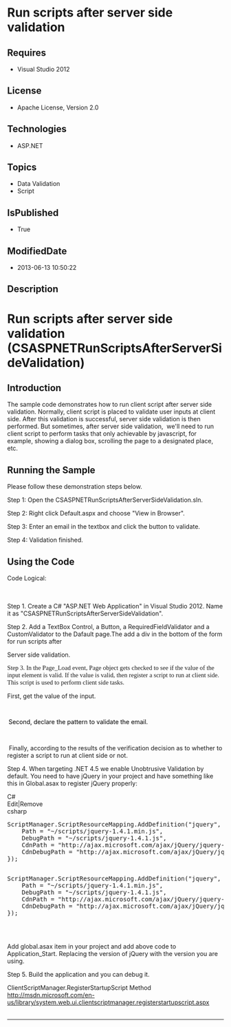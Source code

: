 # Run scripts after server side validation
## Requires
* Visual Studio 2012
## License
* Apache License, Version 2.0
## Technologies
* ASP.NET
## Topics
* Data Validation
* Script
## IsPublished
* True
## ModifiedDate
* 2013-06-13 10:50:22
## Description

<h1><span style="">Run scripts after server side validation </span>(<span style="">CSASPNETRunScriptsAfterServerSideValidation</span>)</h1>
<h2>Introduction </h2>
<p class="MsoNormal"><span style="">The sample code demonstrates how to run client script after server side validation. Normall<span id="ms-rterangepaste-start"></span>y, client script is placed to validate user inputs at client side. After this validation
 is successful, server side validation is then performed. But sometimes, after server side validation, &#8203; we'll need to run client script to perform tasks that only achievable by javascript, for example, showing a dialog box, scrolling the page to a designated
 place, etc. </span></p>
<h2>Running the Sample</h2>
<p class="MsoNormal"><span style="">Please follow these demonstration steps below.
</span></p>
<p class="MsoNormal" style="margin-bottom:0in; margin-bottom:.0001pt; line-height:normal; text-autospace:none">
<span style="">Step 1: Open the CSASPNETRunScriptsAfterServerSideValidation.sln. </span>
</p>
<p class="MsoNormal" style="margin-bottom:0in; margin-bottom:.0001pt; line-height:normal; text-autospace:none">
<span style=""></span></p>
<p class="MsoNormal" style="margin-bottom:0in; margin-bottom:.0001pt; line-height:normal; text-autospace:none">
<span style="">Step 2: Right click Default.aspx and choose &quot;View in Browser&quot;.
</span></p>
<p class="MsoNormal" style="margin-bottom:0in; margin-bottom:.0001pt; line-height:normal; text-autospace:none">
<span style=""></span></p>
<p class="MsoNormal" style="margin-bottom:0in; margin-bottom:.0001pt; line-height:normal; text-autospace:none">
<span style="">Step 3: Enter an email in the textbox and click the button to validate.
</span></p>
<p class="MsoNormal" style="margin-bottom:0in; margin-bottom:.0001pt; line-height:normal; text-autospace:none">
<span style=""></span></p>
<p class="MsoNormal" style="margin-bottom:0in; margin-bottom:.0001pt; line-height:normal; text-autospace:none">
<span style="">Step 4: Validation finished.</span><span style="font-size:9.5pt; font-family:Consolas">
</span></p>
<h2>Using the Code</h2>
<p class="MsoNormal" style="">Code Logical: <span style="">&nbsp;&nbsp;&nbsp;&nbsp;&nbsp;&nbsp;&nbsp;&nbsp;&nbsp;&nbsp;&nbsp;&nbsp;&nbsp;&nbsp;&nbsp;&nbsp;&nbsp;&nbsp;&nbsp;&nbsp;&nbsp;&nbsp;&nbsp;&nbsp;&nbsp;&nbsp;&nbsp;&nbsp;&nbsp;&nbsp;&nbsp;&nbsp;&nbsp;&nbsp;&nbsp;&nbsp;&nbsp;&nbsp;&nbsp;&nbsp;&nbsp;&nbsp;&nbsp;&nbsp;&nbsp;&nbsp;&nbsp;&nbsp;&nbsp;&nbsp;&nbsp;&nbsp;&nbsp;&nbsp;&nbsp;&nbsp;&nbsp;&nbsp;&nbsp;&nbsp;&nbsp;&nbsp;&nbsp;&nbsp;&nbsp;&nbsp;&nbsp;&nbsp;&nbsp;&nbsp;&nbsp;&nbsp;&nbsp;&nbsp;&nbsp;&nbsp;&nbsp;&nbsp;&nbsp;&nbsp;&nbsp;&nbsp;&nbsp;&nbsp;&nbsp;&nbsp;&nbsp;&nbsp;&nbsp;&nbsp;&nbsp;&nbsp;&nbsp;&nbsp;&nbsp;&nbsp;&nbsp;&nbsp;&nbsp;&nbsp;&nbsp;&nbsp;&nbsp;&nbsp;&nbsp;&nbsp;&nbsp;&nbsp;&nbsp;&nbsp;&nbsp;&nbsp;&nbsp;&nbsp;&nbsp;&nbsp;&nbsp;&nbsp;&nbsp;&nbsp;&nbsp;&nbsp;&nbsp;&nbsp;&nbsp;&nbsp;&nbsp;&nbsp;&nbsp;&nbsp;&nbsp;&nbsp;&nbsp;&nbsp;&nbsp;&nbsp;&nbsp;&nbsp;&nbsp;&nbsp;&nbsp;&nbsp;&nbsp;&nbsp;&nbsp;&nbsp;&nbsp;&nbsp;&nbsp;&nbsp;&nbsp;&nbsp;&nbsp;&nbsp;&nbsp;&nbsp;&nbsp;&nbsp;&nbsp;&nbsp;&nbsp;&nbsp;&nbsp;&nbsp;&nbsp;&nbsp;&nbsp;&nbsp;&nbsp;&nbsp;&nbsp;&nbsp;&nbsp;&nbsp;&nbsp;&nbsp;&nbsp;&nbsp;&nbsp;&nbsp;&nbsp;&nbsp;&nbsp;&nbsp;&nbsp;&nbsp;&nbsp;&nbsp;&nbsp;&nbsp;&nbsp;&nbsp;&nbsp;&nbsp;&nbsp;&nbsp;&nbsp;&nbsp;&nbsp;&nbsp;&nbsp;&nbsp;&nbsp;&nbsp;&nbsp;&nbsp;&nbsp;&nbsp;
</span></p>
<p class="MsoNormal" style="margin-bottom:0in; margin-bottom:.0001pt; line-height:normal; text-autospace:none">
<span style="">Step 1. Create a C# &quot;ASP.NET Web Application&quot; in Visual Studio 20</span><span style="">12</span><span style="">. Name it as &quot;CSASPNETRunScriptsAfterServerSideValidation&quot;.
</span></p>
<p class="MsoNormal" style="margin-bottom:0in; margin-bottom:.0001pt; line-height:normal; text-autospace:none">
<span style=""></span></p>
<p class="MsoNormal" style="margin-bottom:0in; margin-bottom:.0001pt; line-height:normal; text-autospace:none">
<span style="">Step 2. Add a TextBox Control, a Button, a RequiredFieldValidator and a CustomValidator to the Dafault page.The add a div in the bottom of the form for run scripts after
</span></p>
<p class="MsoNormal" style="margin-bottom:0in; margin-bottom:.0001pt; line-height:normal; text-autospace:none">
<span style="">Server side validation.</span><span style="font-size:9.5pt; font-family:Consolas">
</span></p>
<p style=""><span style="font-size:11.0pt; font-family:&quot;Calibri&quot;,&quot;sans-serif&quot;">Step 3. In the Page_Load event, Page object gets checked to see if the value of the input element is valid. If the value is valid, then register a script to run at client side. This
 script is used to perform client side tasks. </span></p>
<p class="MsoNormal" style="margin-bottom:0in; margin-bottom:.0001pt; line-height:normal; text-autospace:none">
<span style="">First, get the value of the input. </span></p>
<p class="MsoNormal" style="margin-bottom:0in; margin-bottom:.0001pt; line-height:normal; text-autospace:none">
<span style="font-size:9.5pt; font-family:Consolas"><span style="">&nbsp;&nbsp;&nbsp;&nbsp;&nbsp;&nbsp;
</span></span></p>
<p class="MsoNormal" style="margin-bottom:0in; margin-bottom:.0001pt; line-height:normal; text-autospace:none">
<span style="font-size:9.5pt; font-family:Consolas"><span style="">&nbsp;</span></span><span style="color:black">Second, declare the pattern to validate the email.</span><span style="color:green">
</span></p>
<p class="MsoNormal" style="margin-bottom:0in; margin-bottom:.0001pt; line-height:normal; text-autospace:none">
<span style="font-size:9.5pt; font-family:Consolas"><span style="">&nbsp;&nbsp;&nbsp;&nbsp;&nbsp;&nbsp;&nbsp;&nbsp;
</span></span></p>
<p class="MsoNormal" style="margin-bottom:0in; margin-bottom:.0001pt; line-height:normal; text-autospace:none">
<span style=""><span style="">&nbsp;</span>Finally, according to the results of the verification decision as to whether to register a script to run at client side or not.
</span></p>
<p class="MsoNormal" style="margin-bottom:0in; margin-bottom:.0001pt; line-height:normal; text-autospace:none">
<span style="">Step </span><span style="">4</span><span style="">. When targeting .NET 4.5 we enable Unobtrusive Validation by default. You need to have jQuery in your project and have something like this in Global.asax to register jQuery properly:
</span></p>
<p class="MsoNormal" style="margin-bottom:0in; margin-bottom:.0001pt; line-height:normal; text-autospace:none">
<span style="font-size:9.5pt; font-family:Consolas"></span></p>
<div class="scriptcode">
<div class="pluginEditHolder" pluginCommand="mceScriptCode">
<div class="title"><span>C#</span></div>
<div class="pluginLinkHolder"><span class="pluginEditHolderLink">Edit</span>|<span class="pluginRemoveHolderLink">Remove</span>
</div>
<span class="hidden">csharp</span>
<pre class="hidden">
ScriptManager.ScriptResourceMapping.AddDefinition(&quot;jquery&quot;, new ScriptResourceDefinition {
    Path = &quot;~/scripts/jquery-1.4.1.min.js&quot;,
    DebugPath = &quot;~/scripts/jquery-1.4.1.js&quot;,
    CdnPath = &quot;http://ajax.microsoft.com/ajax/jQuery/jquery-1.4.1.min.js&quot;,
    CdnDebugPath = &quot;http://ajax.microsoft.com/ajax/jQuery/jquery-1.4.1.js&quot;
});

</pre>
<pre id="codePreview" class="csharp">
ScriptManager.ScriptResourceMapping.AddDefinition(&quot;jquery&quot;, new ScriptResourceDefinition {
    Path = &quot;~/scripts/jquery-1.4.1.min.js&quot;,
    DebugPath = &quot;~/scripts/jquery-1.4.1.js&quot;,
    CdnPath = &quot;http://ajax.microsoft.com/ajax/jQuery/jquery-1.4.1.min.js&quot;,
    CdnDebugPath = &quot;http://ajax.microsoft.com/ajax/jQuery/jquery-1.4.1.js&quot;
});

</pre>
</div>
</div>
<div class="endscriptcode">&nbsp;</div>
<p class="MsoNormal" style="margin-bottom:0in; margin-bottom:.0001pt; line-height:normal; text-autospace:none">
<span style=""></span></p>
<p class="MsoNormal" style="margin-bottom:0in; margin-bottom:.0001pt; line-height:normal; text-autospace:none">
<span style="">Add global.asax item in your project and add above code to Application_Start. Replacing the version of jQuery with the version you are using.
</span></p>
<p class="MsoNormal" style="margin-bottom:0in; margin-bottom:.0001pt; line-height:normal; text-autospace:none">
<span style="">Step </span><span style="">5</span><span style="">. Build the application and you can debug it.
</span></p>
<p class="MsoNormal" style=""></p>
<p class="MsoNormal" style=""><span class="SpellE"><span style="">ClientScriptManager.RegisterStartupScript</span></span><span style=""> Method
</span><span style=""><br>
<a href="http://msdn.microsoft.com/en-us/library/system.web.ui.clientscriptmanager.registerstartupscript.aspx">http://msdn.microsoft.com/en-us/library/system.web.ui.clientscriptmanager.registerstartupscript.aspx</a><br style="">
<br style="">
</span></p>
<p class="MsoNormal" style=""></p>
<hr>
<div><a href="http://go.microsoft.com/?linkid=9759640" style="margin-top:3px"><img alt="" src="http://bit.ly/onecodelogo">
</a></div>
